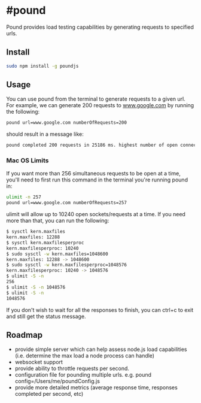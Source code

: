#pound
=====
Pound provides load testing capabilities by generating requests to specified urls.

## Install
```bash
sudo npm install -g poundjs
```

## Usage
You can use pound from the terminal to generate requests to a given url.
For example, we can generate 200 requests to www.google.com by running the following:
```bash
pound url=www.google.com numberOfRequests=200
```
should result in a message like:
```bash
pound completed 200 requests in 25186 ms. highest number of open connections was 191. request errors: 14
```

### Mac OS Limits
If you want more than 256 simultaneous requests to be open at a time, you'll need to first run this command in the terminal you're running pound in:
```bash
ulimit -n 257
pound url=www.google.com numberOfRequests=257
```

ulimit will allow up to 10240 open sockets/requests at a time.  If you need more than that, you can run the following:
```bash
$ sysctl kern.maxfiles
kern.maxfiles: 12288
$ sysctl kern.maxfilesperproc
kern.maxfilesperproc: 10240
$ sudo sysctl -w kern.maxfiles=1048600
kern.maxfiles: 12288 -> 1048600
$ sudo sysctl -w kern.maxfilesperproc=1048576
kern.maxfilesperproc: 10240 -> 1048576
$ ulimit -S -n
256
$ ulimit -S -n 1048576
$ ulimit -S -n
1048576
```

If you don't wish to wait for all the responses to finish, you can ctrl+c to exit and still get the status message.


## Roadmap
- provide simple server which can help assess node.js load capabilities (i.e. determine the max load a node process can handle)
- websocket support
- provide ability to throttle requests per second.
- configuration file for pounding multiple urls. e.g. pound config=/Users/me/poundConfig.js
- provide more detailed metrics (average response time, responses completed per second, etc)
